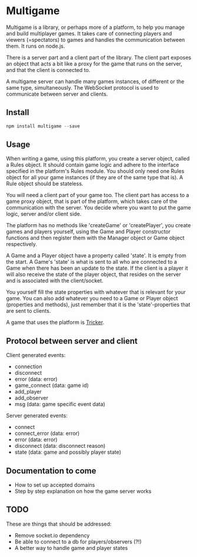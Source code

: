 Multigame
=========

Multigame is a library, or perhaps more of a platform, to help you manage and build multiplayer games. It takes care of connecting players and viewers (=spectators) to games and handles the communication between them. It runs on node.js.

There is a server part and a client part of the library. The client part exposes an object that acts a bit like a proxy for the game that runs on the server, and that the client is connected to.

A multigame server can handle many games instances, of different or the same type, simultaneously. The WebSocket protocol is used to communicate between server and clients.

Install
-------
```js
npm install multigame --save
```

Usage
-----

When writing a game, using this platform, you create a server object, called a Rules object. It should contain game logic and adhere to the interface specified in the platform's Rules module. You should only need one Rules object for all your game instances (if they are of the same type that is). A Rule object should be stateless.

You will need a client part of your game too. The client part has access to a game proxy object, that is part of the platform, which takes care of the communication with the server. You decide where you want to put the game logic, server and/or client side.

The platform has no methods like 'createGame' or 'createPlayer', you create games and players yourself, using the Game and Player constructor functions and then register them with the Manager object or Game object respectively.

A Game and a Player object have a property called 'state'. It is empty from the start. A Game's 'state' is what is sent to all who are connected to a Game when there has been an update to the state. If the client is a player it will also receive the state of the player object, that resides on the server and is associated with the client/socket.

You yourself fill the state properties with whatever that is relevant for your game. You can also add whatever you need to a Game or Player object (properties and methods), just remember that it is the 'state'-properties that are sent to clients.

A game that uses the platform is [Tricker](https://github.com/Kajja/tricker).

Protocol between server and client
----------------------------------
Client generated events:

* connection          
* disconnect          
* error (data: error)           
* game_connect (data: game id)
* add_player
* add_observer
* msg (data: game specific event data)

Server generated events:

* connect
* connect_error (data: error)
* error (data: error)
* disconnect (data: disconnect reason)
* state (data: game and possibly player state)


Documentation to come
---------------------

* How to set up accepted domains
* Step by step explanation on how the game server works


TODO
----
These are things that should be addressed:

* Remove socket.io dependency
* Be able to connect to a db for players/observers (?!)
* A better way to handle game and player states